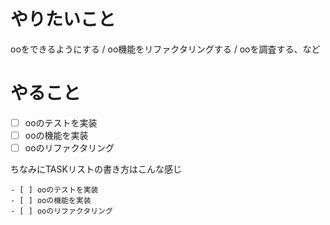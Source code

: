 # やりたいこと

ooをできるようにする / oo機能をリファクタリングする / ooを調査する、など

# やること

- [ ] ooのテストを実装
- [ ] ooの機能を実装
- [ ] ooのリファクタリング

ちなみにTASKリストの書き方はこんな感じ

```
- [ ] ooのテストを実装
- [ ] ooの機能を実装
- [ ] ooのリファクタリング
```